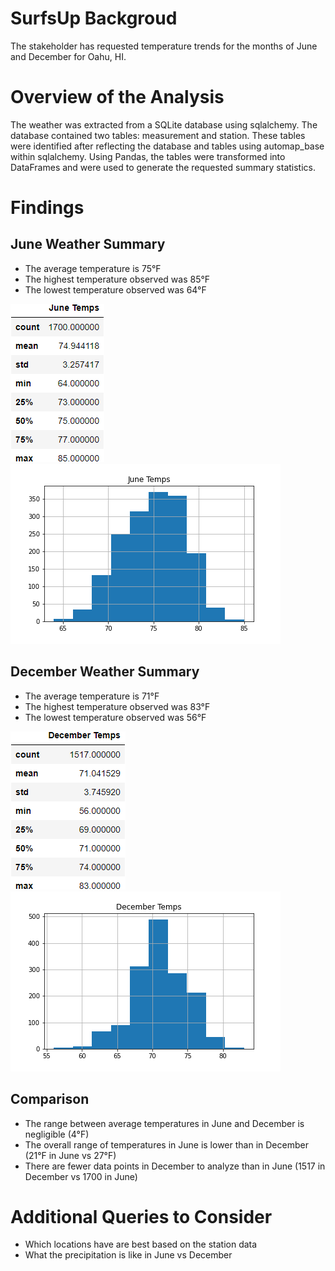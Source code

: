 # SurfsUp Backgroud
The stakeholder has requested temperature trends for the months of June and December for Oahu, HI. 

# Overview of the Analysis
The weather was extracted from a SQLite database using sqlalchemy. The database contained two tables: measurement and station. These tables were identified after reflecting the database and tables using automap_base within sqlalchemy. Using Pandas, the tables were transformed into DataFrames and were used to generate the requested summary statistics.

# Findings
## June Weather Summary
- The average temperature is 75°F
- The highest temperature observed was 85°F
- The lowest temperature observed was 64°F


![June temperature summary stats](./Images/june_temp_summarystats.png)
![June temperature histogram](./Images/june_temps_hist.png)

## December Weather Summary
- The average temperature is 71°F
- The highest temperature observed was 83°F
- The lowest temperature observed was 56°F

![December temperature summary stats](./Images/dec_temp_summarystats.png)
![December temperature histogram](./Images/dec_temps_hist.png)

## Comparison
- The range between average temperatures in June and December is negligible (4°F)
- The overall range of temperatures in June is lower than in December (21°F in June vs 27°F)
- There are fewer data points in December to analyze than in June (1517 in December vs 1700 in June)

# Additional Queries to Consider
- Which locations have are best based on the station data
- What the precipitation is like in June vs December